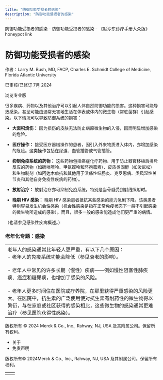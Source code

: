 ```yaml
---
title: "防御功能受损者的感染"
description: "防御功能受损者的感染"
---
```


﻿防御功能受损者的感染 \- 防御功能受损者的感染 \- 《默沙东诊疗手册大众版》 honeypot link

# 防御功能受损者的感染

作者：Larry M. Bush, MD, FACP, Charles E. Schmidt College of Medicine, Florida Atlantic
University

已审核/已修订 7月 2024

浏览专业版

很多疾病、药物以及其他治疗可以引起人体自然防御功能的损害。这种损害可能导致感染，甚至可能由通常无害地生活在体表或体内的微生物（常驻菌群）引起感染。以下情况可以导致防御系统的损害：

- **大面积烧伤：** 因为损伤的皮肤无法防止病原微生物的入侵，因而明显增加感染的危险。

- **医疗操作：** 接受医疗器械操作的患者，因引入外来物质进入体内，亦增加感染的危险。这类操作包括在尿道、血管插管或气管插管。

- **抑制免疫系统的药物：** 这些药物包括癌症化疗药物、用于防止器官移植后排斥反应的药物（如硫唑嘌呤、甲氨蝶呤和环孢霉素）、皮质类固醇（如泼尼松）和生物制剂（如阿达木单抗和其他用于溃疡性结肠炎、克罗恩病、类风湿性关节炎和其他自身免疫性疾病的药物）。

- **放射治疗：** 放射治疗亦可抑制免疫系统，特别是当骨髓受到射线照射时。

- **晚期 HIV 感染：** 晚期 HIV 感染患者抵抗某些感染的能力急剧下降。该类患者特别容易发生机会性感染（机会性感染是指在正常免疫状态下一般不引起感染的微生物所造成的感染）。而且，很多一般的感染能造成他们更严重的病情。


（也请参见感染性疾病概述。）

### 老年化专题：感染

|     |
| --- |
| 老年人的感染通常比年轻人更严重，有以下几个原因：<br>- 老年人的免疫系统功能会降低（参见衰老的影响）。<br>  <br>- 老年人中常见的许多长期（慢性）疾病——例如慢性阻塞性肺疾病、癌症和糖尿病，也增加了感染的风险。<br>  <br>- 老年人更多时间住在医院或疗养院，在那里获得严重感染的风险更大。在医院中，抗生素的广泛使用使对抗生素有耐药性的微生物得以繁衍，与在家庭或社区获得的感染相比，这些微生物的感染通常更难治疗（参见医院获得性感染）。 |



版权所有 © 2024
Merck & Co., Inc., Rahway, NJ, USA 及其附属公司。保留所有权利。

- 关于
- 免责声明

版权所有© 2024Merck & Co., Inc., Rahway, NJ, USA 及其附属公司。保留所有权利。

|     |     |
| --- | --- |
|  |  |
